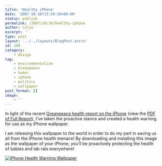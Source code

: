 ```yaml
---
title: 'Healthy iPhone'
date: '2007-10-16T13:39:16+00:00'
status: publish
permalink: /2007/10/16/healthy-iphone
author: Colin
excerpt: ''
type: post
layout: '../../layouts/BlogPost.astro'
id: 109
category:
    - design
tag:
    - environmentalism
    - Greenpeace
    - humor
    - iphone
    - politics
    - wallpaper
post_format: []
image:
    - ''
---
```

In light of the recent [Greanpeace health report on the iPhone](https://www.macworld.com/news/2007/10/15/greenpeace/index.php "macworld article") (view the [PDF of Full Report](https://www.greenpeace.org/raw/content/international/press/reports/iPhones-hazardous-chemicals.pdf)), I’ve taken the proactive stance and created a health warning for use as my iPhone wallpaper.

I am releasing this wallpaper to the world in order to do my part in saving us all from the iPhone health menace! By downloading and installing this image as the wallpaper of your iPhone, you’ll be proactively protecting the health of babies and lab rats everywhere!

[![iPhone Health Warning Wallpaper](https://catcubed.com/wp-content/uploads/2007/10/iphone-health-warning.jpg)](https://catcubed.com/wp-content/uploads/2007/10/iphone-health-warning.jpg)